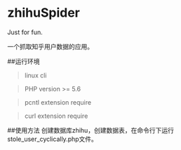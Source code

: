 # zhihuSpider
Just for fun.

一个抓取知乎用户数据的应用。

##运行环境

>linux cli

>PHP version >= 5.6

>pcntl extension require

>curl extension require

##使用方法
创建数据库zhihu，创建数据表，在命令行下运行stole_user_cyclically.php文件。
